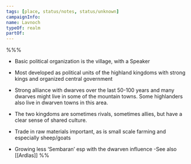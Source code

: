 ```yaml
---
tags: [place, status/notes, status/unknown]
campaignInfo:
name: Lavnoch
typeOf: realm
partOf:
---
```


%%%

- Basic political organization is the village, with a Speaker
    
- Most developed as political units of the highland kingdoms with strong kings and organized central government
    
- Strong alliance with dwarves over the last 50-100 years and many dwarves might live in some of the mountain towns. Some highlanders also live in dwarven towns in this area.
    
- The two kingdoms are sometimes rivals, sometimes allies, but have a clear sense of shared culture. 
    
- Trade in raw materials important, as is small scale farming and especially sheep/goats
    
- Growing less ‘Sembaran’ esp with the dwarven influence
-See also [[Ardlas]]
%%




